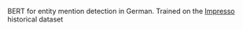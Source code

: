 BERT for entity mention detection in German. Trained on the [Impresso](https://github.com/impresso/CLEF-HIPE-2020/tree/master/data) historical dataset 
